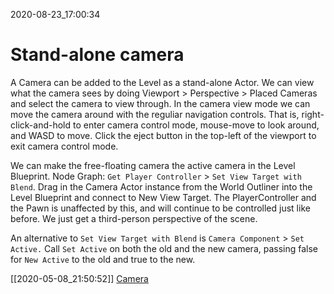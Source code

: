 2020-08-23_17:00:34

# Stand-alone camera

A Camera can be added to the Level as a stand-alone Actor.
We can view what the camera sees by doing Viewport > Perspective > Placed Cameras and select the camera to view through.
In the camera view mode we can move the camera around with the reguliar navigation controls.
That is, right-click-and-hold to enter camera control mode, mouse-move to look around, and  WASD to move.
Click the eject button in the top-left of the viewport to exit camera control mode.

We can make the free-floating camera the active camera in the Level Blueprint.
Node Graph: `Get Player Controller` > `Set View Target with Blend`.
Drag in the Camera Actor instance from the World Outliner into the Level Blueprint and connect to New View Target.
The PlayerController and the Pawn is unaffected by this, and will continue to be controlled just like before.
We just get a third-person perspective of the scene.

An alternative to `Set View Target with Blend` is `Camera Component` > `Set Active.`
Call `Set Active` on both the old and the new camera, passing false for `New Active` to the old and true to the new.

[[2020-05-08_21:50:52]] [Camera](./Camera.md)
